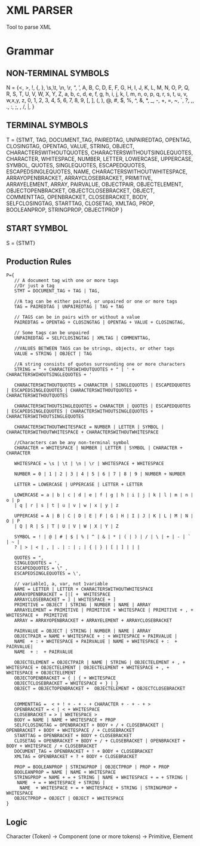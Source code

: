 # XML PARSER
Tool to parse XML

# Grammar
## NON-TERMINAL SYMBOLS
N = {<, >, !, {, }, \s,\t, \n, \r, “, ’, A, B, C, D, E, F, G, H, I, J, K, L, M, N, O, P, Q, R,
S, T, U, V, W, X, Y, Z, a, b, c, d, e, f, g, h, i, j, k, l, m, n, o, p, q, r, s, t, u, v, w,x,y,
z, 0, 1, 2, 3, 4, 5, 6, 7, 8, 9, [, ], (, ), @, #, $, %, ^, &, *, _, -, +, =, ~, `, ?, ,, ., :, ;, \, /, |, }

## TERMINAL SYMBOLS 
T = {STMT, TAG, DOCUMENT_TAG, PAIREDTAG, UNPAIREDTAG, OPENTAG, CLOSINGTAG,
OPENTAG, VALUE, STRING, OBJECT, CHARACTERSWITHOUTQUOTES, CHARACTERSWITHOUTSINGLEQUOTES, 
CHARACTER, WHITESPACE, NUMBER, LETTER, LOWERCASE, UPPERCASE, SYMBOL, QUOTES, SINGLEQUOTES,
ESCAPEDQUOTES, ESCAPEDSINGLEQUOTES, NAME, CHARACTERSWITHOUTWHITESPACE, ARRAYOPENBRACKET, 
 ARRAYCLOSEBRACKET, PRIMITIVE, ARRAYELEMENT, ARRAY, PAIRVALUE, OBJECTPAIR, OBJECTELEMENT, 
 OBJECTOPENBRACKET, OBJECTCLOSEBRACKET, OBJECT, COMMENTTAG, OPENBRACKET, CLOSEBRACKET, 
 BODY, SELFCLOSINGTAG, STARTTAG, CLOSETAG, XMLTAG, PROP, BOOLEANPROP, STRINGPROP, OBJECTPROP
 }

 ## START SYMBOL
 S = {STMT}

 ## Production Rules
 ```
 P={
    // A document tag with one or more tags
    //Or just a tag
	STMT = DOCUMENT_TAG + TAG | TAG,

    //A tag can be either paired, or unpaired or one or more tags
    TAG = PAIREDTAG | UNPAIREDTAG | TAG + TAG

    // TAGS can be in pairs with or without a value
    PAIREDTAG = OPENTAG + CLOSINGTAG | OPENTAG + VALUE + CLOSINGTAG,

    // Some tags can be unpaired
    UNPAIREDTAG = SELFCLOSINGTAG | XMLTAG | COMMENTTAG,

    //VALUES BETWEEN TAGS can be strings, objects, or other tags
    VALUE = STRING | OBJECT | TAG

    //A string consists of quotes surrounding one or more characters
    STRING = " + CHARACTERSWIHOUTQUOTES + " | ' + CHARACTERSWIHOUTSINGLEQUOTES + ' 
    
    CHARACTERSWITHOUTQUOTES = CHARACTER | SINGLEQUOTES | ESCAPEDQUOTES | ESCAPEDSINGLEQUOTES | CHARACTERSWITHOUTQUOTES + CHARACTERSWITHOUTQUOTES
    
    CHARACTERSWITHOUTSINGLEQUOTES = CHARACTER | QUOTES | ESCAPEDQUOTES | ESCAPEDSINGLEQUOTES | CHARACTERSWITHOUTSINGLEQUOTES + CHARACTERSWITHOUTSINGLEQUOTES

    CHARACTERSWITHOUTWHITESPACE = NUMBER | LETTER | SYMBOL | CHARACTERSWITHOUTWHITESPACE + CHARACTERSWITHOUTWHITESPACE

    //Characters can be any non-terminal symbol
    CHARACTER = WHITESPACE | NUMBER | LETTER | SYMBOL | CHARACTER + CHARACTER
    
    WHITESPACE = \s | \t | \n | \r | WHITESPACE + WHITESPACE

    NUMBER = 0 | 1 | 2 | 3 | 4 | 5 | 6 | 7 | 8 | 9 | NUMBER + NUMBER

    LETTER = LOWERCASE | UPPERCASE | LETTER + LETTER

    LOWERCASE = a | b | c | d | e | f | g | h | i | j | k | l | m | n | o | p
    | q | r | s | t | u | v | w | x | y | z 

    UPPERCASE = A | B | C | D | E | F | G | H | I | J | K | L | M | N | O | P
    | Q | R | S | T | U | V | W | X | Y | Z

    SYMBOL = ! | @ | # | $ | % | ^ | & | * | ( | ) | / | \ | + | - | ` | ~ |
    ? | > | < | , | . | : | ; | { | } | [ | ] | | | 

    QUOTES = ",
    SINGLEQUOTES = ',
    ESCAPEDQUOTES = \" ,
    ESCAPEDSINGLEQUOTES = \',

    // variable1, a, var, not 1variable
    NAME = LETTER | LETTER + CHARACTERSWITHOUTWHITESPACE
    ARRAYOPENBRACKET = [|[ +  WHITESPACE
    ARRAYCLOSEBRACKET = ] | WHITESPACE + ]
    PRIMITIVE = OBJECT | STRING | NUMBER | NAME | ARRAY
    ARRAYELEMENT = PRIMITIVE | PRIMITIVE + WHITESPACE | PRIMITIVE + , + WHITESPACE +  PRIMITIVE
    ARRAY = ARRAYOPENBRACKET + ARRAYELEMENT + ARRAYCLOSEBRACKET
    
    PAIRVALUE = OBJECT | STRING | NUMBER | NAME | ARRAY
    OBJECTPAIR = NAME + WHITESPACE + : + WHITESPACE + PAIRVALUE | 
    NAME  + : + WHITESPACE + PAIRVALUE | NAME + WHITESPACE + :  + PAIRVALUE|
    NAME  + :  + PAIRVALUE
    
    OBJECTELEMENT = OBJECTPAIR | NAME | STRING | OBJECTELEMENT + , + WHITESPACE + OBJECTELEMENT | OBJECTELEMENT + WHITESPACE + , + WHITESPACE + OBJECTELEMENT
    OBJECTOPENBRACKET = { | { + WHITESPACE
    OBJECTCLOSEBRACKET = WHITESPACE + } | }
    OBJECT = OBJECTOPENBRACKET +  OBJECTELEMENT + OBJECTCLOSEBRACKET


    COMMENTTAG =  < + ! + - + - + CHARACTER + - + - + >
    OPENBRACKET = < | < + WHITESPACE
    CLOSEBRACKET = > | WHITESPACE > 
    BODY = NAME | NAME + WHITESPACE + PROP
    SELFCLOSINGTAG = OPENBRACKET + BODY + / + CLOSEBRACKET | OPENBRACKET + BODY + WHITESPACE / + CLOSEBRACKET 
    STARTTAG = OPENBRACKET + BODY + CLOSEBRACKET
    CLOSETAG = OPENBRACKET + BODY + / + CLOSEBRACKET | OPENBRACKET + BODY + WHITESPACE / + CLOSEBRACKET 
    DOCUMENT_TAG = OPENBRACKET + ! + BODY + CLOSEBRACKET
    XMLTAG = OPENBRACKET + ? + BODY + CLOSEBRACKET

    PROP = BOOLEANPROP | STRINGPROP | OBJECTPROP | PROP + PROP
    BOOLEANPROP = NAME | NAME + WHITESPACE
    STRINGPROP = NAME + = + STRING | NAME + WHITESPACE + = + STRING |
     NAME  + = + WHITESPACE + STRING |
      NAME  + WHITESPACE + = + WHITESPACE + STRING | STRINGPROP + WHITESPACE
    OBJECTPROP = OBJECT | OBJECT + WHITESPACE
}
```

## Logic
Character (Token) -> Component (one or more tokens) -> Primitive, Element